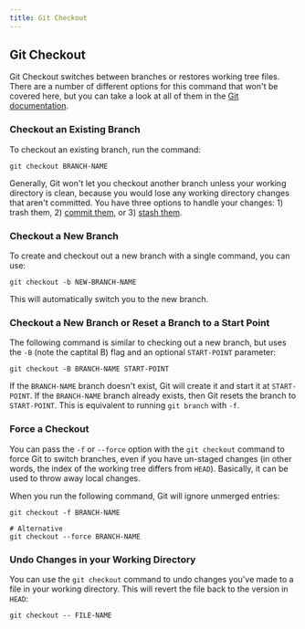 ```yaml
---
title: Git Checkout
---
```

## Git Checkout

Git Checkout switches between branches or restores working tree files.  There are a number of different options for this command that won't be covered here, but you can take a look at all of them in the [Git documentation](https://git-scm.com/docs/git-checkout).

### Checkout an Existing Branch
To checkout an existing branch, run the command:
```shell
git checkout BRANCH-NAME
```
Generally, Git won't let you checkout another branch unless your working directory is clean, because you would lose any working directory changes that aren't committed. You have three options to handle your changes: 1) trash them, 2) [commit them](https://guide.freecodecamp.org/git/git-commit/), or 3) [stash them](https://guide.freecodecamp.org/git/git-stash/).

### Checkout a New Branch
To create and checkout out a new branch with a single command, you can use:
```shell
git checkout -b NEW-BRANCH-NAME
```
This will automatically switch you to the new branch.

### Checkout a New Branch or Reset a Branch to a Start Point
The following command is similar to checking out a new branch, but uses the `-B` (note the captital B) flag and an optional `START-POINT` parameter:
```shell
git checkout -B BRANCH-NAME START-POINT
```
If the `BRANCH-NAME` branch doesn't exist, Git will create it and start it at `START-POINT`. If the `BRANCH-NAME` branch already exists, then Git resets the branch to `START-POINT`. This is equivalent to running `git branch` with `-f`.

### Force a Checkout 
You can pass the `-f` or `--force` option with the `git checkout` command to force Git to switch branches, even if you have un-staged changes (in other words, the index of the working tree differs from `HEAD`). Basically, it can be used to throw away local changes.

When you run the following command, Git will ignore unmerged entries:

```shell
git checkout -f BRANCH-NAME

# Alternative
git checkout --force BRANCH-NAME
```

### Undo Changes in your Working Directory
You can use the `git checkout` command to undo changes you've made to a file in your working directory. This will revert the file back to the version in `HEAD`:
```shell
git checkout -- FILE-NAME
```

